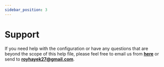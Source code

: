 ```yaml
---
sidebar_position: 3
---
```


# Support

If you need help with the configuration or have any questions that are beyond the scope of this help file, please feel free to email us from **[here](https://codecanyon.net/user/royhayek)** or send to **royhayek27@gmail.com**.
